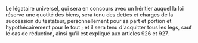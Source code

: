   
Le légataire universel, qui sera en concours avec un héritier auquel la loi réserve une quotité des biens, sera tenu des dettes et charges de la succession du testateur, personnellement pour sa part et portion et hypothécairement pour le tout ; et il sera tenu d'acquitter tous les legs, sauf le cas de réduction, ainsi qu'il est expliqué aux articles 926 et 927.  

  

